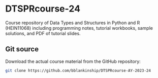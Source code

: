 # DTSPRcourse-24

Course repository of Data Types and Structures in Python and R (HEIN11068) including programming notes, tutorial workbooks, sample solutions, and PDF of tutorial slides.

## Git source

Download the actual course material from the GitHub repository:

```bash
git clone https://github.com/bblankinship/DTSPRcourse-AY-2023-24
```